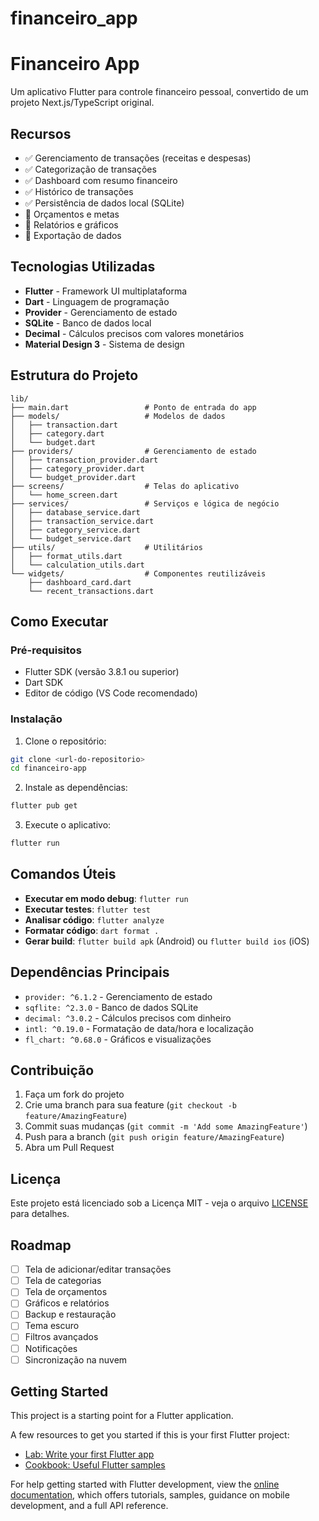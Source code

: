 # financeiro_app

# Financeiro App

Um aplicativo Flutter para controle financeiro pessoal, convertido de um projeto Next.js/TypeScript original.

## Recursos

- ✅ Gerenciamento de transações (receitas e despesas)
- ✅ Categorização de transações
- ✅ Dashboard com resumo financeiro
- ✅ Histórico de transações
- ✅ Persistência de dados local (SQLite)
- 🚧 Orçamentos e metas
- 🚧 Relatórios e gráficos
- 🚧 Exportação de dados

## Tecnologias Utilizadas

- **Flutter** - Framework UI multiplataforma
- **Dart** - Linguagem de programação
- **Provider** - Gerenciamento de estado
- **SQLite** - Banco de dados local
- **Decimal** - Cálculos precisos com valores monetários
- **Material Design 3** - Sistema de design

## Estrutura do Projeto

```
lib/
├── main.dart                 # Ponto de entrada do app
├── models/                   # Modelos de dados
│   ├── transaction.dart
│   ├── category.dart
│   └── budget.dart
├── providers/                # Gerenciamento de estado
│   ├── transaction_provider.dart
│   ├── category_provider.dart
│   └── budget_provider.dart
├── screens/                  # Telas do aplicativo
│   └── home_screen.dart
├── services/                 # Serviços e lógica de negócio
│   ├── database_service.dart
│   ├── transaction_service.dart
│   ├── category_service.dart
│   └── budget_service.dart
├── utils/                    # Utilitários
│   ├── format_utils.dart
│   └── calculation_utils.dart
└── widgets/                  # Componentes reutilizáveis
    ├── dashboard_card.dart
    └── recent_transactions.dart
```

## Como Executar

### Pré-requisitos

- Flutter SDK (versão 3.8.1 ou superior)
- Dart SDK
- Editor de código (VS Code recomendado)

### Instalação

1. Clone o repositório:
```bash
git clone <url-do-repositorio>
cd financeiro-app
```

2. Instale as dependências:
```bash
flutter pub get
```

3. Execute o aplicativo:
```bash
flutter run
```

## Comandos Úteis

- **Executar em modo debug**: `flutter run`
- **Executar testes**: `flutter test`
- **Analisar código**: `flutter analyze`
- **Formatar código**: `dart format .`
- **Gerar build**: `flutter build apk` (Android) ou `flutter build ios` (iOS)

## Dependências Principais

- `provider: ^6.1.2` - Gerenciamento de estado
- `sqflite: ^2.3.0` - Banco de dados SQLite
- `decimal: ^3.0.2` - Cálculos precisos com dinheiro
- `intl: ^0.19.0` - Formatação de data/hora e localização
- `fl_chart: ^0.68.0` - Gráficos e visualizações

## Contribuição

1. Faça um fork do projeto
2. Crie uma branch para sua feature (`git checkout -b feature/AmazingFeature`)
3. Commit suas mudanças (`git commit -m 'Add some AmazingFeature'`)
4. Push para a branch (`git push origin feature/AmazingFeature`)
5. Abra um Pull Request

## Licença

Este projeto está licenciado sob a Licença MIT - veja o arquivo [LICENSE](LICENSE) para detalhes.

## Roadmap

- [ ] Tela de adicionar/editar transações
- [ ] Tela de categorias
- [ ] Tela de orçamentos
- [ ] Gráficos e relatórios
- [ ] Backup e restauração
- [ ] Tema escuro
- [ ] Filtros avançados
- [ ] Notificações
- [ ] Sincronização na nuvem

## Getting Started

This project is a starting point for a Flutter application.

A few resources to get you started if this is your first Flutter project:

- [Lab: Write your first Flutter app](https://docs.flutter.dev/get-started/codelab)
- [Cookbook: Useful Flutter samples](https://docs.flutter.dev/cookbook)

For help getting started with Flutter development, view the
[online documentation](https://docs.flutter.dev/), which offers tutorials,
samples, guidance on mobile development, and a full API reference.
